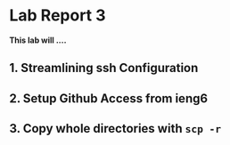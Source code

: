 # Lab Report 3
**This lab will ....**

## 1. Streamlining ssh Configuration


## 2. Setup Github Access from ieng6


## 3. Copy whole directories with `scp -r`

